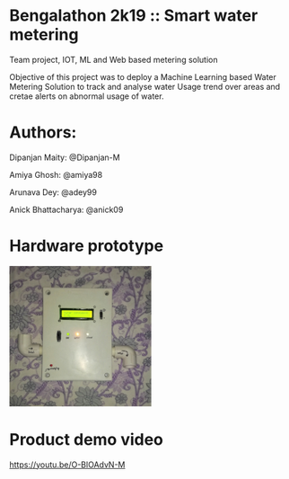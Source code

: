 # Bengalathon 2k19 :: Smart water metering
Team project, IOT, ML and Web based metering solution

Objective of this project was to deploy a Machine Learning based Water Metering Solution to track and analyse water Usage trend over areas and cretae alerts on abnormal usage of water.

# Authors:

Dipanjan Maity: @Dipanjan-M

Amiya Ghosh: @amiya98

Arunava Dey: @adey99

Anick Bhattacharya: @anick09

# Hardware prototype
<img src="https://github.com/Dipanjan-M/bengalathon_project/blob/master/sample_prototype/prototype_v2.jpg" alt="prototype" height="250" width="auto">

# Product demo video
https://youtu.be/O-BlOAdvN-M
